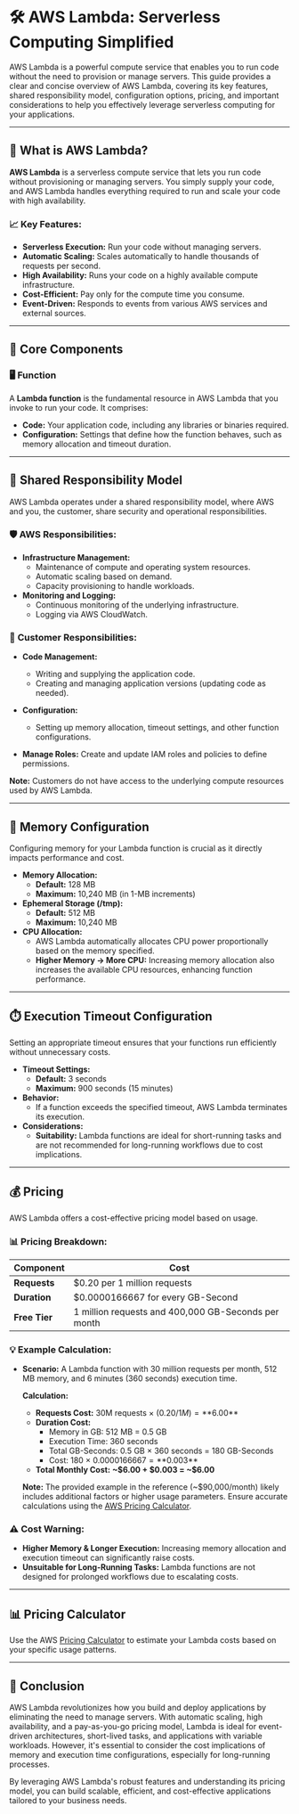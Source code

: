 # 🛠️ **AWS Lambda: Serverless Computing Simplified**

AWS Lambda is a powerful compute service that enables you to run code without the need to provision or manage servers. This guide provides a clear and concise overview of AWS Lambda, covering its key features, shared responsibility model, configuration options, pricing, and important considerations to help you effectively leverage serverless computing for your applications.

---

## 🌟 **What is AWS Lambda?**

**AWS Lambda** is a serverless compute service that lets you run code without provisioning or managing servers. You simply supply your code, and AWS Lambda handles everything required to run and scale your code with high availability.

### 📈 **Key Features:**

- **Serverless Execution:** Run your code without managing servers.
- **Automatic Scaling:** Scales automatically to handle thousands of requests per second.
- **High Availability:** Runs your code on a highly available compute infrastructure.
- **Cost-Efficient:** Pay only for the compute time you consume.
- **Event-Driven:** Responds to events from various AWS services and external sources.

---

## 🔧 **Core Components**

### 🖥️ **Function**

A **Lambda function** is the fundamental resource in AWS Lambda that you invoke to run your code. It comprises:

- **Code:** Your application code, including any libraries or binaries required.
- **Configuration:** Settings that define how the function behaves, such as memory allocation and timeout duration.

---

## 🔄 **Shared Responsibility Model**

AWS Lambda operates under a shared responsibility model, where AWS and you, the customer, share security and operational responsibilities.

### 🛡️ **AWS Responsibilities:**

- **Infrastructure Management:**
  - Maintenance of compute and operating system resources.
  - Automatic scaling based on demand.
  - Capacity provisioning to handle workloads.
- **Monitoring and Logging:**
  - Continuous monitoring of the underlying infrastructure.
  - Logging via AWS CloudWatch.

### 👤 **Customer Responsibilities:**

- **Code Management:**
  - Writing and supplying the application code.
  - Creating and managing application versions (updating code as needed).
- **Configuration:**

  - Setting up memory allocation, timeout settings, and other function configurations.

- **Manage Roles:** Create and update IAM roles and policies to define permissions.

**Note:** Customers do not have access to the underlying compute resources used by AWS Lambda.

---

## 🧮 **Memory Configuration**

Configuring memory for your Lambda function is crucial as it directly impacts performance and cost.

- **Memory Allocation:**
  - **Default:** 128 MB
  - **Maximum:** 10,240 MB (in 1-MB increments)
- **Ephemeral Storage (/tmp):**
  - **Default:** 512 MB
  - **Maximum:** 10,240 MB
- **CPU Allocation:**
  - AWS Lambda automatically allocates CPU power proportionally based on the memory specified.
  - **Higher Memory → More CPU:** Increasing memory allocation also increases the available CPU resources, enhancing function performance.

---

## ⏱️ **Execution Timeout Configuration**

Setting an appropriate timeout ensures that your functions run efficiently without unnecessary costs.

- **Timeout Settings:**
  - **Default:** 3 seconds
  - **Maximum:** 900 seconds (15 minutes)
- **Behavior:**
  - If a function exceeds the specified timeout, AWS Lambda terminates its execution.
- **Considerations:**
  - **Suitability:** Lambda functions are ideal for short-running tasks and are not recommended for long-running workflows due to cost implications.

---

## 💰 **Pricing**

AWS Lambda offers a cost-effective pricing model based on usage.

### 📊 **Pricing Breakdown:**

| **Component** | **Cost**                                            |
| ------------- | --------------------------------------------------- |
| **Requests**  | \$0.20 per 1 million requests                       |
| **Duration**  | \$0.0000166667 for every GB-Second                  |
| **Free Tier** | 1 million requests and 400,000 GB-Seconds per month |

### 💡 **Example Calculation:**

- **Scenario:** A Lambda function with 30 million requests per month, 512 MB memory, and 6 minutes (360 seconds) execution time.

  **Calculation:**

  - **Requests Cost:** 30M requests × ($0.20 / 1M) = **$6.00\*\*
  - **Duration Cost:**
    - Memory in GB: 512 MB = 0.5 GB
    - Execution Time: 360 seconds
    - Total GB-Seconds: 0.5 GB × 360 seconds = 180 GB-Seconds
    - Cost: 180 × $0.0000166667 = **$0.003\*\*
  - **Total Monthly Cost:** **~$6.00 + $0.003 = ~\$6.00**

  **Note:** The provided example in the reference (~\$90,000/month) likely includes additional factors or higher usage parameters. Ensure accurate calculations using the [AWS Pricing Calculator](https://s3.amazonaws.com/lambda-tools/pricing-calculator.html).

### ⚠️ **Cost Warning:**

- **Higher Memory & Longer Execution:** Increasing memory allocation and execution timeout can significantly raise costs.
- **Unsuitable for Long-Running Tasks:** Lambda functions are not designed for prolonged workflows due to escalating costs.

---

## 📊 **Pricing Calculator**

Use the AWS [Pricing Calculator](https://s3.amazonaws.com/lambda-tools/pricing-calculator.html) to estimate your Lambda costs based on your specific usage patterns.

---

## 🏁 **Conclusion**

AWS Lambda revolutionizes how you build and deploy applications by eliminating the need to manage servers. With automatic scaling, high availability, and a pay-as-you-go pricing model, Lambda is ideal for event-driven architectures, short-lived tasks, and applications with variable workloads. However, it's essential to consider the cost implications of memory and execution time configurations, especially for long-running processes.

By leveraging AWS Lambda's robust features and understanding its pricing model, you can build scalable, efficient, and cost-effective applications tailored to your business needs.
